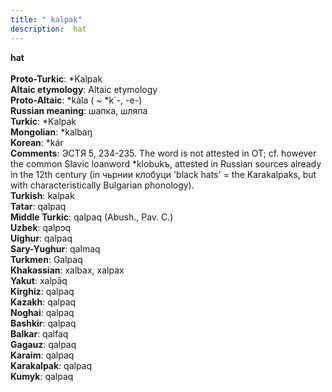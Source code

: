 ```yaml
---
title: " kalpak"
description:  hat
---
```

<p data-pagefind-weight="0.5">
<strong> hat</strong><br><br>
<strong>Proto-Turkic</strong>:  *Kalpak<br>
<strong>Altaic etymology</strong>:  Altaic etymology<br>
<strong> Proto-Altaic</strong>:  *kàla ( ~ *k`-, -e-)<br>
<strong>Russian meaning</strong>:  шапка, шляпа<br>
<strong>Turkic</strong>:  *Kalpak<br>
<strong>Mongolian</strong>:  *kalbaŋ<br>
<strong>Korean</strong>:  *kár<br>
<strong>Comments</strong>:  ЭСТЯ 5, 234-235. The word is not attested in OT; cf. however the common Slavic loanword *klobukъ, attested in Russian sources already in the 12th century (in чьрнии клобуци 'black hats' = the Karakalpaks, but with characteristically Bulgarian phonology).<br>
<strong>Turkish</strong>:  kalpak<br>
<strong>Tatar</strong>:  qalpaq<br>
<strong>Middle Turkic</strong>:  qalpaq (Abush., Pav. C.)<br>
<strong>Uzbek</strong>:  qalpɔq<br>
<strong>Uighur</strong>:  qalpaq<br>
<strong>Sary-Yughur</strong>:  qalmaq<br>
<strong>Turkmen</strong>:  Galpaq<br>
<strong>Khakassian</strong>:  xalbax, xalpax<br>
<strong>Yakut</strong>:  xalpāq<br>
<strong>Kirghiz</strong>:  qalpaq<br>
<strong>Kazakh</strong>:  qalpaq<br>
<strong>Noghai</strong>:  qalpaq<br>
<strong>Bashkir</strong>:  qalpaq<br>
<strong>Balkar</strong>:  qalfaq<br>
<strong>Gagauz</strong>:  qalpaq<br>
<strong>Karaim</strong>:  qalpaq<br>
<strong>Karakalpak</strong>:  qalpaq<br>
<strong>Kumyk</strong>:  qalpaq<br>

</p>
